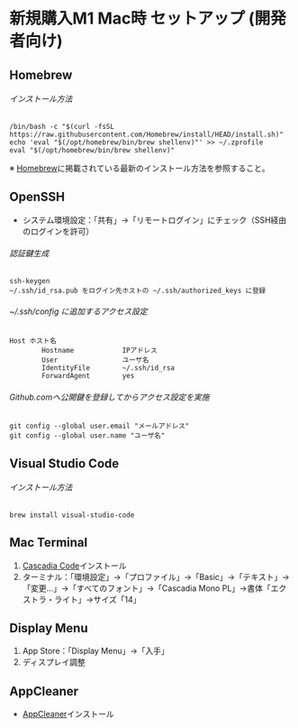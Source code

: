 # 新規購入M1 Mac時 セットアップ (開発者向け)

## Homebrew

###### インストール方法

    /bin/bash -c "$(curl -fsSL https://raw.githubusercontent.com/Homebrew/install/HEAD/install.sh)"  
    echo 'eval "$(/opt/homebrew/bin/brew shellenv)"' >> ~/.zprofile  
    eval "$(/opt/homebrew/bin/brew shellenv)"

※ [Homebrew](https://brew.sh/)に掲載されている最新のインストール方法を参照すること。

## OpenSSH

- システム環境設定：「共有」→「リモートログイン」にチェック（SSH経由のログインを許可）

###### 認証鍵生成

    ssh-keygen
    ~/.ssh/id_rsa.pub をログイン先ホストの ~/.ssh/authorized_keys に登録

###### ~/.ssh/config に追加するアクセス設定

    Host ホスト名  
            Hostname            IPアドレス  
            User                ユーザ名  
            IdentityFile        ~/.ssh/id_rsa  
            ForwardAgent        yes  

###### Github.comへ公開鍵を登録してからアクセス設定を実施

    git config --global user.email "メールアドレス"  
    git config --global user.name "ユーザ名"

## Visual Studio Code

###### インストール方法

    brew install visual-studio-code

## Mac Terminal

1. [Cascadia Code](https://github.com/microsoft/cascadia-code/releases)インストール
2. ターミナル：「環境設定」→「プロファイル」→「Basic」→「テキスト」→「変更…」→「すべてのフォント」→「Cascadia Mono PL」→書体「エクストラ・ライト」→サイズ「14」

## Display Menu

1. App Store：「Display Menu」→「入手」
2. ディスプレイ調整

## AppCleaner

- [AppCleaner](https://freemacsoft.net/appcleaner/)インストール

